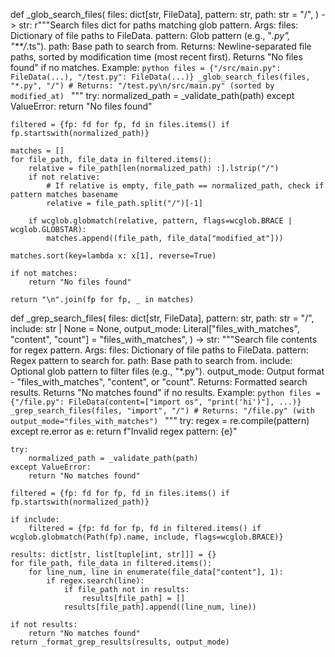 def _glob_search_files(
    files: dict[str, FileData],
    pattern: str,
    path: str = "/",
) -> str:
    r"""Search files dict for paths matching glob pattern.
    Args:
        files: Dictionary of file paths to FileData.
        pattern: Glob pattern (e.g., "*.py", "**/*.ts").
        path: Base path to search from.
    Returns:
        Newline-separated file paths, sorted by modification time (most recent first).
        Returns "No files found" if no matches.
    Example:
        ```python
        files = {"/src/main.py": FileData(...), "/test.py": FileData(...)}
        _glob_search_files(files, "*.py", "/")
        # Returns: "/test.py\n/src/main.py" (sorted by modified_at)
        ```
    """
    try:
        normalized_path = _validate_path(path)
    except ValueError:
        return "No files found"

    filtered = {fp: fd for fp, fd in files.items() if fp.startswith(normalized_path)}

    matches = []
    for file_path, file_data in filtered.items():
        relative = file_path[len(normalized_path) :].lstrip("/")
        if not relative:
            # If relative is empty, file_path == normalized_path, check if pattern matches basename
            relative = file_path.split("/")[-1]

        if wcglob.globmatch(relative, pattern, flags=wcglob.BRACE | wcglob.GLOBSTAR):
            matches.append((file_path, file_data["modified_at"]))

    matches.sort(key=lambda x: x[1], reverse=True)

    if not matches:
        return "No files found"

    return "\n".join(fp for fp, _ in matches)


def _grep_search_files(
    files: dict[str, FileData],
    pattern: str,
    path: str = "/",
    include: str | None = None,
    output_mode: Literal["files_with_matches", "content", "count"] = "files_with_matches",
) -> str:
    """Search file contents for regex pattern.
    Args:
        files: Dictionary of file paths to FileData.
        pattern: Regex pattern to search for.
        path: Base path to search from.
        include: Optional glob pattern to filter files (e.g., "*.py").
        output_mode: Output format - "files_with_matches", "content", or "count".
    Returns:
        Formatted search results. Returns "No matches found" if no results.
    Example:
        ```python
        files = {"/file.py": FileData(content=["import os", "print('hi')"], ...)}
        _grep_search_files(files, "import", "/")
        # Returns: "/file.py" (with output_mode="files_with_matches")
        ```
    """
    try:
        regex = re.compile(pattern)
    except re.error as e:
        return f"Invalid regex pattern: {e}"

    try:
        normalized_path = _validate_path(path)
    except ValueError:
        return "No matches found"

    filtered = {fp: fd for fp, fd in files.items() if fp.startswith(normalized_path)}

    if include:
        filtered = {fp: fd for fp, fd in filtered.items() if wcglob.globmatch(Path(fp).name, include, flags=wcglob.BRACE)}

    results: dict[str, list[tuple[int, str]]] = {}
    for file_path, file_data in filtered.items():
        for line_num, line in enumerate(file_data["content"], 1):
            if regex.search(line):
                if file_path not in results:
                    results[file_path] = []
                results[file_path].append((line_num, line))

    if not results:
        return "No matches found"
    return _format_grep_results(results, output_mode)